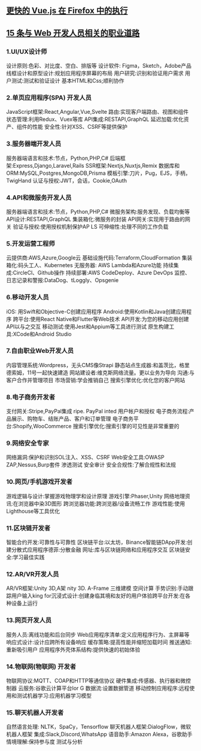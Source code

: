 ## [更快的 Vue.js 在 Firefox 中的执行](https://hacks.mozilla.org/2023/09/faster-vue-js-execution-in-firefox/)

## [15 条与 Web 开发人员相关的职业道路](https://www.youtube.com/watch?v=1_gLbLPx2T8)

### 1.UI/UX设计师
设计原则:色彩、对比度、空白、排版等
设计软件: Figma，Sketch，Adobe产品
线框设计和原型设计:规划应用程序屏幕的布局
用户研究:识别和验证用户需求
用户测试:测试和验证设计
基本HTML和Css;顺利协作

### 2.单页应用程序(SPA) 开发人员
JavaScript框架:React,Angular,Vue,Svelte
路由:实现客户端路由、视图和组件
状态管理:利用Redux、Vuex等库
API集成:RESTAPI,GraphQL
延迟加载:优化资产、组件的性能
安全性:针对XSS、CSRF等提供保护

### 3.服务器端开发人员
服务器端语言和技术:节点，Python,PHP,C#
后端框架:Express,Django,Laravel,Rails
SSR框架:Nextjs,Nuxtjs,Remix
数据库和ORM:MySQL,Postgres,MongoDB,Prisma
模板引擎:刀片，Pug，EJS，手柄，TwigHand
认证与授权:JWT，会话，Cookie,OAuth

### 4.API和微服务开发人员
服务器端语言和技术:节点，Python,PHP,C#
微服务架构:服务发现、负载均衡等
API设计:RESTAPI,GraphQL
集装箱化:微服务的封装
API网关:实现用于路由的网关
验证与授权:使用授权机制保护AP LS
可伸缩性:处理不同的工作负载
### 5.开发运营工程师
云提供商:AWS,Azure,Google云
基础设施代码:Terraform,CloudFormation
集装箱化:码头工人、Kubernetes
无服务器: AWS Lambda和Azure功能
持续集成:CircleCl、Github操作
持续部署:AWS CodeDeploy、Azure DevOps
监控、日志记录和警报:DataDog、tLoggly、Opsgenie

### 6.移动开发人员
iOS: 用Swift和Objective-C创建应用程序
Android:使用Kotlin和Java创建应用程序
跨平台:使用React Native和Flutter等Web技术
API开发:为您的移动应用创建API以与之交互
移动测试:使用Jest和Appium等工具进行测试
原生构建工具:XCode和Android Studio

### 7.自由职业Web开发人员
内容管理系统:Wordpress，无头CMS像Strapi
静态站点生成器:和盖茨比，格里德索姆，11号一起快速建造
网站建设者:维克斯网络流量。更以业务为导向
沟通:与客户合作并管理项目
市场营销:学会推销自己
搜索引擎优化:优化您的客户网站
### 8.电子商务开发者
支付网关:Stripe,PayPal集成
ripe. PayPal inted
用户帐户和授权
电子商务流程:产品展示、购物车、结账产品、客户和订单管理
电子商务平台:Shopify,WooCommerce
搜索引擎优化:搜索引擎的可见性是非常重要的
### 9.网络安全专家
网络漏洞:保护和识别SOL注入、XSS、CSRF
Web安全工具:OWASP ZAP,Nessus,Burp套件
渗透测试
安全审计
安全合规性:了解合规性和法规

### 10.网页/手机游戏开发者
游戏逻辑与设计:掌握游戏物理学和设计原理
游戏引擎:Phaser,Unity
网络地理资讯:在浏览器中染3D图形
跨浏览器功能:跨浏览器/设备流畅工作
游戏性能:使用Lighthouse等工具优化

### 11.区块链开发者
智能合约开发:可靠性与可靠性
区块链平台:以太坊，Binance智能链DApp开发:创建分散式应用程序德菲:分散金融
网址:库与区块链网络和应用程序交互
区块链安全:学习最佳实践

### 12.AR/VR开发人员
AR/VR框架:Unity 3D,A架
nity 3D. A-Frame
三维建模
空间计算
手势识别:手动跟踪用户输入king for沉浸式设计:创建身临其境和友好的用户体验跨平台开发:在各种设备上运行

### 13.网页开发人员
服务人员:离线功能和后台同步
Web应用程序清单:定义应用程序行为、主屏幕等
响应式设计:设计应跨所有设备响应
缓存策略:提高性能并缩短加载时间
推送通知:重新吸引用户
应用程序外壳体系结构:提供快速的初始体验
### 14.物联网(物联网) 开发者
物联网协议:MQTT、COAP和HTTP等通信协议
硬件集成:传感器、执行器和微控制器
云服务:谷歌云计算平台Ior G
数据流:设置数据管道
移动控制应用程序:远程使用和测试机器学习:应用机器学习模型
### 15.聊天机器人开发者
自然语言处理: NLTK，SpaCy，Tensorflow
聊天机器人框架:DialogFlow，微软机器人框架
集成:Slack,Discord,WhatsApp
语音助手:Amazon Alexa，谷歌助手
情境理解:保持参与度
测试与分析
